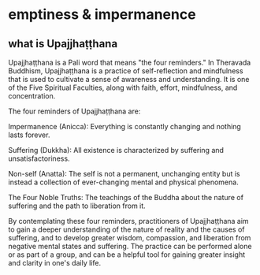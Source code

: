 # emptiness & impermanence

## what is Upajjhaṭṭhana

Upajjhaṭṭhana is a Pali word that means "the four reminders." In Theravada Buddhism, Upajjhaṭṭhana is a practice of self-reflection and mindfulness that is used to cultivate a sense of awareness and understanding. It is one of the Five Spiritual Faculties, along with faith, effort, mindfulness, and concentration.

The four reminders of Upajjhaṭṭhana are:

Impermanence (Anicca): Everything is constantly changing and nothing lasts forever.

Suffering (Dukkha): All existence is characterized by suffering and unsatisfactoriness.

Non-self (Anatta): The self is not a permanent, unchanging entity but is instead a collection of ever-changing mental and physical phenomena.

The Four Noble Truths: The teachings of the Buddha about the nature of suffering and the path to liberation from it.

By contemplating these four reminders, practitioners of Upajjhaṭṭhana aim to gain a deeper understanding of the nature of reality and the causes of suffering, and to develop greater wisdom, compassion, and liberation from negative mental states and suffering. The practice can be performed alone or as part of a group, and can be a helpful tool for gaining greater insight and clarity in one's daily life.
